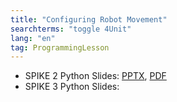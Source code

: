 ```yaml
---
title: "Configuring Robot Movement"
searchterms: "toggle 4Unit"
lang: "en"
tag: ProgrammingLesson
---
```

 <ul>

 <li class="ng-binding">SPIKE 2 Python Slides:
 <a href="PyProgrammingLessons/ConfiguringRobotMovement.pptx">PPTX</a>,
 <a href="PyProgrammingLessons/ConfiguringRobotMovement.pdf">PDF</a>
 </li>
 <li class="ng-binding">SPIKE 3 Python Slides:
 </li>
 </ul>
